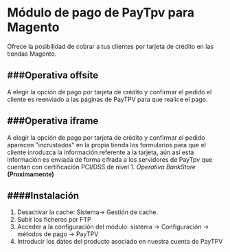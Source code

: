 Módulo de pago de PayTpv para Magento
=====================================

Ofrece la posibilidad de cobrar a tus clientes por tarjeta de crédito en las tiendas Magento.

###Operativa offsite
 -----------------
A elegir la opción de pago por tarjeta de crédito y confirmar el pedido el cliente es reenviado a las páginas de PayTPV para que realice el pago.

###Operativa iframe
 ----------------
A elegir la opción de pago por tarjeta de crédito y confirmar el pedido aparecen "incrustados" en la propia tienda los formularios para que el cliente inroduzca la información referente a la tarjeta, aún así esta información es enviada de forma cifrada a los servidores de PayTpv que cuentan con certificación PCI/DSS de nivel 1.
*Operativa BankStore* **(Proximamente)**


####Instalación
 -----------
1. Desactivar la cache: Sistema-> Gestión de cache.
1. Subir los ficheros por FTP
1. Acceder a la configuración del módulo: sistema -> Configuración -> métodos de pago -> PayTPV
1. Introducir los datos del producto asociado en nuestra cuenta de PayTPV



